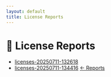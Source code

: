 ```yaml
---
layout: default
title: License Reports
---
```

# 📄 License Reports
- [licenses-20250711-132618](licenses-20250711-132618.html)
- [licenses-20250711-134416](licenses-20250711-134416.html)
[← Reports](../index.html)